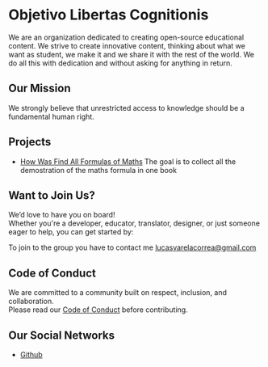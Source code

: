 # Objetivo Libertas Cognitionis
We are an organization dedicated to creating open-source educational content. We strive to create innovative content, thinking about what we want as student, we make it and we share it with the rest of the world.
We do all this with dedication and without asking for anything in return.

## Our Mission
We strongly believe that unrestricted access to knowledge should be a fundamental human right.

## Projects
* [How Was Find All Formulas of Maths](https://github.com/Objetivo-Libertas-Cognitionis/How_was_find_all_formulas_of_maths) The goal is to collect all the demostration of the maths formula in one book

## Want to Join Us?

We’d love to have you on board!  
Whether you're a developer, educator, translator, designer, or just someone eager to help, you can get started by:

To join to the group you have to contact me lucasvarelacorrea@gmail.com

## Code of Conduct

We are committed to a community built on respect, inclusion, and collaboration.  
Please read our [Code of Conduct](https://github.com/Objetivo-Libertas-Cognitionis/.github/blob/main/CODE_OF_CONDUCT.md) before contributing.

## Our Social Networks
* [Github](https://github.com/Objetivo-Libertas-Cognitionis)
